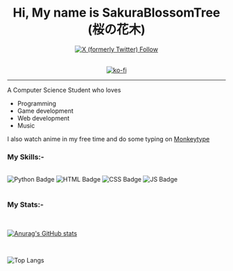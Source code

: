 <h1 align=center>Hi, My name is SakuraBlossomTree (桜の花木) </h1> 

<div id="badges" align=center>

  <a href="https://twitter.com/YohibHussain">
    <img alt="X (formerly Twitter) Follow" src="https://img.shields.io/twitter/follow/YohibHussain">
  </a>
  
  <br/>
  <br/>

  [![ko-fi](https://ko-fi.com/img/githubbutton_sm.svg)](https://ko-fi.com/G2G5PCYHX)
  
</div>

-----

A Computer Science Student who loves 
- Programming
- Game development
- Web development
- Music 

I also watch anime in my free time and do some typing on <a href="https://monkeytype.com">Monkeytype</a>

<h3>My Skills:- </h3>

<div class="badges">

  <br />

  <img src="https://img.shields.io/badge/Python-3776AB?style=for-the-badge&logo=python&logoColor=white" alt="Python Badge"/>

  <img src="https://img.shields.io/badge/HTML5-E34F26?style=for-the-badge&logo=html5&logoColor=white" alt="HTML Badge"/>

  <img src="https://img.shields.io/badge/CSS3-1572B6?style=for-the-badge&logo=css3&logoColor=white" alt="CSS Badge"/>

  <img src="https://img.shields.io/badge/JavaScript-F7DF1E?style=for-the-badge&logo=javascript&logoColor=black" alt="JS Badge"/>

  
</div>

<br />

<h3>My Stats:- </h3>

<br />

[![Anurag's GitHub stats](https://github-readme-stats.vercel.app/api?username=sakurablossomtree&theme=tokyonight)](https://github.com/anuraghazra/github-readme-stats)

<br />

![Top Langs](https://github-readme-stats.vercel.app/api/top-langs/?username=sakurablossomtree&layout=compact)


